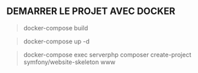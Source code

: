 ## DEMARRER LE PROJET AVEC DOCKER

> docker-compose build

> docker-compose up -d

> docker-compose exec serverphp composer create-project symfony/website-skeleton www
